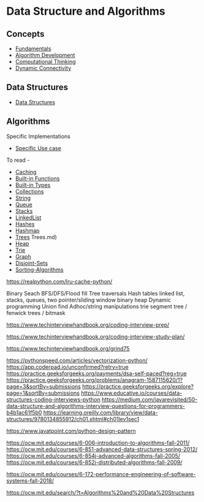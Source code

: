 # Data Structure and Algorithms

## Concepts

* [Fundamentals](Concepts/fundamentals.md)
* [Algorithm Development](Concepts/algorithm-development.md)
* [Computational Thinking](Concepts/computational-thinking.md)
* [Dynamic Connectivity](Concepts/dynamic-connectivity.md)

## Data Structures

* [Data Structures](Data_Structures/README.md)

## Algorithms

Specific Implementations
* [Specific Use case](Specific-Implementations/README.md)



To read -
* [Caching](../Software-Design/system-design-patterns/caching.md)
* [Built-in Functions](../Languages/Python/Built-in-Functions.md)
* [Built-in Types](../Languages/Python/Built-in-Types.md)
* [Collections](../Languages/Python/Modules/collections.md)
* [String](../Languages/Python/String.md)
* [Queue](Data_Structures/Queues.md)
* [Stacks](Data_Structures/Stacks.md)
* [LinkedList](Data_Structures/Linked-Lists.md)
* [Hashes](Data_Structures/Hashes.md)
* [Hashmap](Data_Structures/Hashmap.md)
* [Trees](Data_Structures/Trees.md) Trees.md)
* [Heap](Data_Structures/Heaps.md)
* [Trie](Data_Structures/Tries.md)
* [Graph](Data_Structures/Graphs.md)
* [Disjoint-Sets](Data_Structures/Disjoint-Sets.md)
* [Sorting-Algorithms](Sorting-Algorithms.md)

https://realpython.com/lru-cache-python/

Binary Seach
BFS/DFS/Flood fill
Tree traversals
Hash tables
linked list, stacks, queues, two pointer/sliding window
binary heap
Dynamic programming
Union find
Adhoc/string manipulations
trie
segment tree / fenwick trees / bitmask

https://www.techinterviewhandbook.org/coding-interview-prep/

https://www.techinterviewhandbook.org/coding-interview-study-plan/

https://www.techinterviewhandbook.org/grind75




https://pythonspeed.com/articles/vectorization-python/
https://app.coderpad.io/unconfirmed?retry=true
https://practice.geeksforgeeks.org/payments/dsa-self-paced?reg=true
https://practice.geeksforgeeks.org/problems/anagram-1587115620/1?page=3&sortBy=submissions
https://practice.geeksforgeeks.org/explore?page=1&sortBy=submissions
https://www.educative.io/courses/data-structures-coding-interviews-python
https://medium.com/javarevisited/50-data-structure-and-algorithms-interview-questions-for-programmers-b4b1ac61f5b0
https://learning.oreilly.com/library/view/data-structures/9780134855912/ch01.xhtml#ch01lev1sec1

https://www.javatpoint.com/python-design-pattern

https://ocw.mit.edu/courses/6-006-introduction-to-algorithms-fall-2011/
https://ocw.mit.edu/courses/6-851-advanced-data-structures-spring-2012/
https://ocw.mit.edu/courses/6-854j-advanced-algorithms-fall-2005/
https://ocw.mit.edu/courses/6-852j-distributed-algorithms-fall-2009/

https://ocw.mit.edu/courses/6-172-performance-engineering-of-software-systems-fall-2018/

https://ocw.mit.edu/search/?t=Algorithms%20and%20Data%20Structures